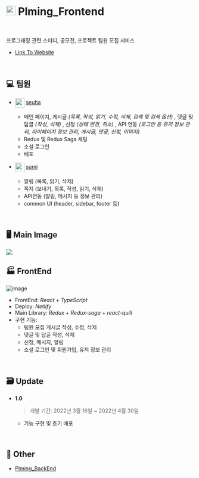# <img src="https://user-images.githubusercontent.com/79067549/166219318-5b33edd7-0fc3-4e6a-a002-e4ccd1c0f174.png" width="25" height="25"> Plming_Frontend

</br>

프로그래밍 관련 스터디, 공모전, 프로젝트 팀원 모집 서비스
- [Link To Website](https://plming.netlify.app/)

</br>

## 💻 팀원

- <img src="https://avatars.githubusercontent.com/u/79067549?v=4" align="center" width="25" height="25"> [seuha](https://github.com/seuha516)
    - 메인 페이지, 게시글 *(목록, 작성, 읽기, 수정, 삭제, 검색 및 검색 옵션)* , 댓글 및 답글 *(작성, 삭제)* , 신청 *(상태 변경, 취소)* , API 연동 *(로그인 등 유저 정보 관리, 마이페이지 정보 관리, 게시글, 댓글, 신청, 이미지)*
    - Redux 및 Redux Saga 세팅
    - 소셜 로그인
    - 배포

- <img src="https://avatars.githubusercontent.com/u/49177223?v=4" align="center" width="25" height="25"> [sumi](https://github.com/sumi-0011)
    - 알림 (목록, 읽기, 삭제)
    - 쪽지 (보내기, 목록, 작성, 읽기, 삭제)
    - API연동 (알림, 메시지 등 정보 관리)
    - common UI (header, sidebar, footer 등)


</br>

## 🖥 Main Image
<img src="/src/assets/images/메인%20화면.gif"/>

</br>

## 🏭 FrontEnd
![image](https://user-images.githubusercontent.com/79067549/166221135-005f08bb-a794-4deb-b97c-eddae4dcc3e6.png)
- FrontEnd: _React_ + _TypeScript_
- Deploy: _Netlify_
- Main Library: _Redux_ + _Redux-saga_ + _react-quill_
- 구현 기능:
  - 팀원 모집 게시글 작성, 수정, 삭제
  - 댓글 및 답글 작성, 삭제
  - 신청, 메시지, 알림
  - 소셜 로그인 및 회원가입, 유저 정보 관리

</br>

## 🗃 Update
- **1.0**

  > 개발 기간: 2022년 3월 16일 ~ 2022년 4월 30일
  - 기능 구현 및 초기 배포

</br>

## 📝 Other
- [Plming_BackEnd](https://github.com/pgrm-study-website/Backend)

